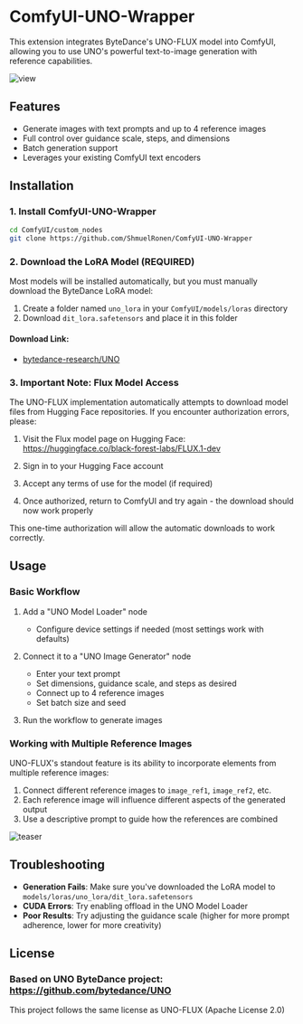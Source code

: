 # ComfyUI-UNO-Wrapper

This extension integrates ByteDance's UNO-FLUX model into ComfyUI, allowing you to use UNO's powerful text-to-image generation with reference capabilities.

![view](https://github.com/user-attachments/assets/d69881e8-36f9-44ac-b2b6-673536ece186)

## Features

- Generate images with text prompts and up to 4 reference images
- Full control over guidance scale, steps, and dimensions
- Batch generation support
- Leverages your existing ComfyUI text encoders

## Installation

### 1. Install ComfyUI-UNO-Wrapper

```bash
cd ComfyUI/custom_nodes
git clone https://github.com/ShmuelRonen/ComfyUI-UNO-Wrapper
```

### 2. Download the LoRA Model (REQUIRED)

Most models will be installed automatically, but you must manually download the ByteDance LoRA model:

1. Create a folder named `uno_lora` in your `ComfyUI/models/loras` directory
2. Download `dit_lora.safetensors` and place it in this folder

#### Download Link: 
- [bytedance-research/UNO](https://huggingface.co/bytedance-research/UNO)

### 3. Important Note: Flux Model Access

The UNO-FLUX implementation automatically attempts to download model files from Hugging Face repositories. If you encounter authorization errors, please:

1. Visit the Flux model page on Hugging Face:
   https://huggingface.co/black-forest-labs/FLUX.1-dev

2. Sign in to your Hugging Face account

3. Accept any terms of use for the model (if required)

4. Once authorized, return to ComfyUI and try again - the download should now work properly

This one-time authorization will allow the automatic downloads to work correctly.

## Usage

### Basic Workflow

1. Add a "UNO Model Loader" node
   - Configure device settings if needed (most settings work with defaults)

2. Connect it to a "UNO Image Generator" node
   - Enter your text prompt
   - Set dimensions, guidance scale, and steps as desired
   - Connect up to 4 reference images
   - Set batch size and seed

3. Run the workflow to generate images

### Working with Multiple Reference Images

UNO-FLUX's standout feature is its ability to incorporate elements from multiple reference images:

1. Connect different reference images to `image_ref1`, `image_ref2`, etc.
2. Each reference image will influence different aspects of the generated output
3. Use a descriptive prompt to guide how the references are combined

![teaser](https://github.com/user-attachments/assets/c1a4d514-35ed-4208-bc81-ec26298dd8c5)


## Troubleshooting

- **Generation Fails**: Make sure you've downloaded the LoRA model to `models/loras/uno_lora/dit_lora.safetensors`
- **CUDA Errors**: Try enabling offload in the UNO Model Loader
- **Poor Results**: Try adjusting the guidance scale (higher for more prompt adherence, lower for more creativity)

## License

### Based on UNO ByteDance project: https://github.com/bytedance/UNO

This project follows the same license as UNO-FLUX (Apache License 2.0)
